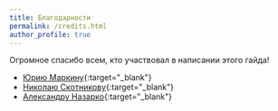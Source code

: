 ```yaml
---
title: Благодарности
permalink: /credits.html
author_profile: true
---
```


Огромное спасибо всем, кто участвовал в написании этого гайда!
* [Юрию Маркину](https://vk.com/ashirogi_muto){:target="_blank"}
* [Николаю Скотникову](https://vk.com/skotnikovnn){:target="_blank"}
* [Александру Назарко](https://vk.com/id21793768){:target="_blank"}

